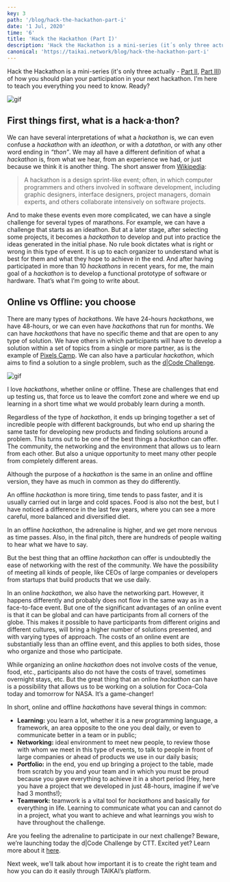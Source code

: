 ```yaml
---
key: 3
path: '/blog/hack-the-hackathon-part-i'
date: '1 Jul, 2020'
time: '6'
title: 'Hack the Hackathon (Part I)'
description: 'Hack the Hackathon is a mini-series (it´s only three actually) of how you should plan your participation in your next hackathon. I´m here (you already met me from other publications) to teach you everything you need to know. Ready?'
canonical: 'https://taikai.network/blog/hack-the-hackathon-part-i'
---
```


Hack the Hackathon is a mini-series (it's only three actually - [Part II](/blog/hack-the-hackathon-part-ii), [Part III](/blog/hack-the-hackathon-part-iii)) of how you should plan your participation in your next hackathon. I'm here to teach you everything you need to know. Ready?

![gif](https://miro.medium.com/max/960/1*SI33-pg_km52FuZQ_6Ei1w.gif)

## First things first, what is a hack·a·thon?

We can have several interpretations of what a *hackathon* is, we can even confuse a *hackathon* with an *ideathon*, or with a *datathon*, or with any other word ending in *“thon”*. We may all have a different definition of what a *hackathon* is, from what we hear, from an experience we had, or just because we think it is another thing. The short answer from [Wikipedia](https://en.wikipedia.org/wiki/Hackathon):

> A hackathon is a design sprint-like event; often, in which computer programmers and others involved in software development, including graphic designers, interface designers, project managers, domain experts, and others collaborate intensively on software projects.

And to make these events even more complicated, we can have a single challenge for several types of marathons. For example, we can have a challenge that starts as an ideathon. But at a later stage, after selecting some projects, it becomes a *hackathon* to develop and put into practice the ideas generated in the initial phase. No rule book dictates what is right or wrong in this type of event. It is up to each organizer to understand what is best for them and what they hope to achieve in the end.
And after having participated in more than 10 *hackathons* in recent years, for me, the main goal of a *hackathon* is to develop a functional prototype of software or hardware. That’s what I’m going to write about.

## Online vs Offline: you choose

There are many types of *hackathons*. We have 24-hours *hackathons*, we have 48-hours, or we can even have *hackathons* that run for months. We can have *hackathons* that have no specific theme and that are open to any type of solution. We have others in which participants will have to develop a solution within a set of topics from a single or more partner, as is the example of [Pixels Camp](https://taikai.network/pixelscamp). We can also have a particular *hackathon*, which aims to find a solution to a single problem, such as the [d|Code Challenge](https://taikai.network/ctt/challenges/dcode-challenge).

![gif](https://miro.medium.com/max/640/1*un9Vj9nqz2bzOgNItgHh5w.gif)

I love *hackathons*, whether online or offline. These are challenges that end up testing us, that force us to leave the comfort zone and where we end up learning in a short time what we would probably learn during a month.

Regardless of the type of *hackathon*, it ends up bringing together a set of incredible people with different backgrounds, but who end up sharing the same taste for developing new products and finding solutions around a problem. This turns out to be one of the best things a *hackathon* can offer. The community, the networking and the environment that allows us to learn from each other. But also a unique opportunity to meet many other people from completely different areas.

Although the purpose of a *hackathon* is the same in an online and offline version, they have as much in common as they do differently.

An offline *hackathon* is more tiring, time tends to pass faster, and it is usually carried out in large and cold spaces. Food is also not the best, but I have noticed a difference in the last few years, where you can see a more careful, more balanced and diversified diet.

In an offline *hackathon*, the adrenaline is higher, and we get more nervous as time passes. Also, in the final pitch, there are hundreds of people waiting to hear what we have to say.

But the best thing that an offline *hackathon* can offer is undoubtedly the ease of networking with the rest of the community. We have the possibility of meeting all kinds of people, like CEOs of large companies or developers from startups that build products that we use daily.

In an online *hackathon*, we also have the networking part. However, it happens differently and probably does not flow in the same way as in a face-to-face event. But one of the significant advantages of an online event is that it can be global and can have participants from all corners of the globe. This makes it possible to have participants from different origins and different cultures, will bring a higher number of solutions presented, and with varying types of approach. The costs of an online event are substantially less than an offline event, and this applies to both sides, those who organize and those who participate.


While organizing an online *hackathon* does not involve costs of the venue, food, etc., participants also do not have the costs of travel, sometimes overnight stays, etc. But the great thing that an online *hackathon* can have is a possibility that allows us to be working on a solution for Coca-Cola today and tomorrow for NASA. It’s a game-changer!

In short, online and offline *hackathons* have several things in common:

- **Learning:** you learn a lot, whether it is a new programming language, a framework, an area opposite to the one you deal daily, or even to communicate better in a team or in public;
- **Networking:** ideal environment to meet new people, to review those with whom we meet in this type of events, to talk to people in front of large companies or ahead of products we use in our daily basis;
- **Portfolio:** in the end, you end up bringing a project to the table, made from scratch by you and your team and in which you must be proud because you gave everything to achieve it in a short period (Hey, here you have a project that we developed in just 48-hours, imagine if we’ve had 3 months!);
- **Teamwork:** teamwork is a vital tool for *hackathons* and basically for everything in life. Learning to communicate what you can and cannot do in a project, what you want to achieve and what learnings you wish to have throughout the challenge.

Are you feeling the adrenaline to participate in our next challenge? Beware, we’re launching today the d|Code Challenge by CTT. Excited yet? Learn more about it [here](https://taikai.network/ctt/challenges/dcode-challenge).

Next week, we’ll talk about how important it is to create the right team and how you can do it easily through TAIKAI’s platform.